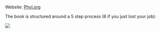
Website: [Phyl.org](http://phyl.org)

The book is structured around a 5 step process (6 if you just lost your job):

**![](https://lh7-us.googleusercontent.com/gNAypG9Aa2okE-7TlwjijSfD9tbghvnPfNYX5ta-F6LH5pkQLJA1dingVTN7ZHnkNGXLb3Wm2bX297pQDPowDES-EnYWNqgQ2YBrFvpWtc8g5JIeij0I-f49nsz58BACjdFr8ib6a2-okxlfDQoLNKc)**
